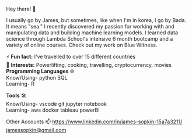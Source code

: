 Hey there! 👋

I usually go by James, but sometimes, like when I'm in korea, I go by Bada. It means "sea." I recently discovered my passion for working with and manipulating data and building machine learning models. I learned data science through Lambda School's intensive 6 month bootcamp and a variety of online courses. Check out my work on Blue Witness.

⚡ __Fun fact:__ I've travelled to over 15 different countries<br/>
🌟 __Interests:__ Powerlifting, cooking, travelling, cryptocurrency, movies<br/>
__Programming Languages__ 🌐<br/>
Know/Using- python SQL<br/>
Learning- R

__Tools__ 🛠️<br/>
Know/Using- vscode git jupyter notebook<br/>
Learning- aws docker tableau powerBI

Other Accounts 📫
https://www.linkedin.com/in/james-sopkin-15a7a3211/ <br/>
jamessopkin@gmail.com
